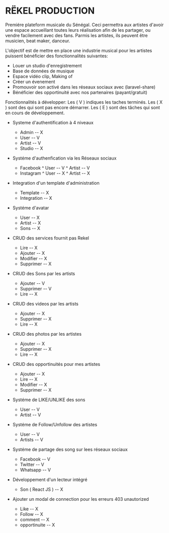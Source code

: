 # RËKEL PRODUCTION

Premiére plateform musicale du Sénégal.
Ceci permettra aux artistes d'avoir une espace accueillant toutes leurs réalisation afin de les partager, ou vendre facilement avec des fans. Parmis les artistes, ils peuvent être musicien, beat maker, danceur.

L'objectif est de mettre en place une industrie musical pour les artistes puissent bénéficier des fonctionnalités suivantes:

- Louer un studio d'enregistrement
- Base de données de musique
- Espace vidéo clip, Making of
- Créer un évenement
- Promouvoir son activé dans les réseaux sociaux avec (laravel-share)
- Bénéficier des opportinuité avec nos partenaires (payant/gratuit)

Fonctionnalités à développer:
Les ( V ) indiques les taches terminés.
Les ( X ) sont des qui sont pas encore démarrer.
Les ( E ) sont des tâches qui sont en cours de développement.

- Systeme d'authentification à 4 niveaux 
    * Admin -- X
    * User -- V
    * Artist -- V
    * Studio -- X

- Systéme d'authenfication via les Réseaux sociaux
    * Facebook 
        ^ User -- V
        ^ Artist -- V
    * Instagram
        ^ User -- X
        ^ Artist -- X

- Integration d'un template d'administration
    * Template -- X
    * Integration -- X

- Systéme d'avatar
    * User -- X
    * Artist -- X
    * Sons -- X

- CRUD des services fournit pas Rekel
    * Lire -- X
    * Ajouter -- X
    * Modifier -- X
    * Supprimer -- X

- CRUD des Sons par les artists
    * Ajouter -- V
    * Supprimer -- V
    * Lire -- X

- CRUD des videos par les artists
    * Ajouter -- X
    * Supprimer -- X
    * Lire -- X

- CRUD des photos par les artistes
    * Ajouter -- X
    * Supprimer -- X
    * Lire -- X
    
- CRUD des opportinuités pour mes artistes
    * Ajouter -- X
    * Lire -- X
    * Modifier -- X
    * Supprimer -- X

- Systéme de LIKE/UNLIKE des sons
    * User -- V
    * Artist -- V

- Systéme de Follow/Unfollow des artistes
    * User -- V
    * Artists -- V

- Systéme de partage des song sur lees réseaux sociaux
    * Facebook -- V
    * Twitter -- V
    * Whatsapp -- V

- Développement d'un lecteur intégré
    * Son ( React JS ) -- X

- Ajouter un modal de connection pour les erreurs 403 unautorized
    * Like -- X
    * Follow -- X
    * comment -- X
    * opportinuite -- X